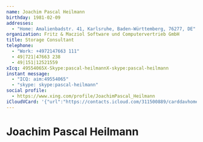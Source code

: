 ```yaml
---
name: Joachim Pascal Heilmann
birthday: 1981-02-09
addresses:
  - "Home: Amalienbadstr. 41, Karlsruhe, Baden-Württemberg, 76277, DE"
organization: Fritz & Macziol Software und Computervertrieb GmbH
title: Storage Consultant
telephone:
  - "Work: +4972147663 111"
  - 49|721|47663 238
  - 49|151|12521559
xIcq: 49554065X-Skype:pascal-heilmannX-skype:pascal-heilmann
instant message:
  - "ICQ: aim:49554065"
  - "skype: skype:pascal-heilmann"
social profile:
  - https://www.xing.com/profile/JoachimPascal_Heilmann
iCloudVCard: '{"url":"https://contacts.icloud.com/311500889/carddavhome/card/N2RlN2YyNjctYWYwNy00MjEyLWE3NDktMTQ0ZTIzYzc1Y2Y4.vcf","etag":"\"kmfhcj24\"","data":"BEGIN:VCARD\r\nVERSION:3.0\r\nFN:\r\nN:Heilmann;Joachim Pascal;;;\r\nUID:7de7f267-af07-4212-a749-144e23c75cf8\r\nBDAY;VALUE=date:1981-02-09\r\nADR;TYPE=HOME:;;Amalienbadstr. 41;Karlsruhe;Baden-Württemberg;76277;DE;\r\nWP1.X-ABLABEL:Work\r\nWP2.X-ABLABEL:Work\r\nWP3.X-ABLABEL:Work\r\nitem0.X-ABLABEL:xing\r\nPRODID:ez-vcard 0.9.13-fc\r\nREV:2025-04-03T22:10:38Z\r\nORG:Fritz & Macziol Software und Computervertrieb GmbH;\r\nTITLE:Storage Consultant\r\nPHOTO;VALUE=uri:https://gateway.icloud.com/contacts/311500889/ck/card/22eeb\r\n 873112fa44bf0e0e397d76efc7f\r\nTEL;TYPE=WORK:+4972147663 111\r\nTEL:49|721|47663 238\r\nTEL:49|151|12521559\r\nX-ICQ;TYPE=HOME,pref:49554065X-Skype:pascal-heilmannX-skype:pascal-heilmann\r\nIMPP;X-SERVICE-TYPE=ICQ;TYPE=HOME,pref:aim:49554065\r\nIMPP;X-SERVICE-TYPE=skype;TYPE=HOME:skype:pascal-heilmann\r\nitem0.X-SOCIALPROFILE;X-USER=JoachimPascal_Heilmann:https://www.xing.com/pr\r\n ofile/JoachimPascal_Heilmann\r\nEND:VCARD"}'
---
```

# Joachim Pascal Heilmann